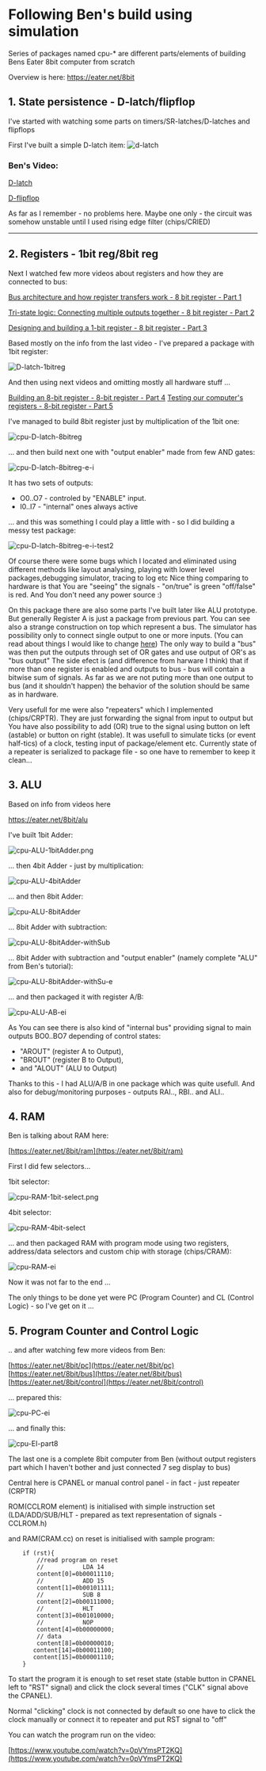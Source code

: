 # Following Ben's build using simulation

Series of packages named cpu-* are different parts/elements of building Bens Eater 8bit computer from scratch 

Overview is here:
https://eater.net/8bit

## 1. State persistence - D-latch/flipflop

I've started with watching some parts on timers/SR-latches/D-latches and flipflops

First I've built  a simple D-latch item:
![d-latch](../packages/cpu-D-latch.png)

### Ben's Video:
[D-latch](https://www.youtube.com/watch?v=peCh_859q7Q)

[D-flipflop](https://www.youtube.com/watch?v=YW-_GkUguMM)

As far as I remember - no problems here.
Maybe one only - the circuit was somehow unstable until I used rising edge filter (chips/CRIED)

---
## 2. Registers - 1bit reg/8bit reg

Next I watched few more videos about registers and how they are connected to bus:

[Bus architecture and how register transfers work - 8 bit register - Part 1](https://www.youtube.com/watch?v=QzWW-CBugZo)

[Tri-state logic: Connecting multiple outputs together - 8 bit register - Part 2](https://www.youtube.com/watch?v=faAjse109Q8)

[Designing and building a 1-bit register - 8 bit register - Part 3](https://www.youtube.com/watch?v=-arYx_oVIj8)

Based mostly on the info from the last video - I've prepared a package with 1bit register:

![D-latch-1bitreg](../packages/cpu-D-latch-1bitreg.png)

And then using next videos and omitting mostly all hardware stuff ...

[Building an 8-bit register - 8-bit register - Part 4](https://www.youtube.com/watch?v=CiMaWbz_6E8)
[Testing our computer's registers - 8-bit register - Part 5](https://www.youtube.com/watch?v=9WE3Obdjtv0&t=2s)

I've managed to build 8bit register just by multiplication of the 1bit one:

![cpu-D-latch-8bitreg](../packages/cpu-D-latch-8bitreg.png)

... and then build next one with "output enabler" made from few AND gates:

![cpu-D-latch-8bitreg-e-i](../packages/cpu-D-latch-8bitreg-e-i.png)

It has two sets of outputs:
- O0..O7 - controled by "ENABLE" input.
- I0..I7 - "internal" ones always active 

... and this was something I could play a little with - so I did building a messy test package:

![cpu-D-latch-8bitreg-e-i-test2](../packages/cpu-D-latch-8bitreg-e-i-test2.png)

Of course there were some bugs which I located and eliminated using different methods like layout analysing, playing with lower level packages,debugging simulator, tracing to log etc 
Nice thing comparing to hardware is that You are "seeing" the signals - "on/true" is green "off/false" is red.
And You don't need any power source :)

On this package there are also some parts I've built later like ALU prototype. 
But generally Register A is just a package from previous part.
You can see also a strange construction on top which represent a bus.
The simulator has possibility only to connect single output to one or more inputs.
(You can read about things I would like to change [here](todo/base-concepts.md))
The only way to build a "bus" was then put the outputs through set of OR gates and use output of OR's as "bus output"
The side efect is (and difference from harware I think) that if  more than one register is enabled and outputs to bus - bus will contain a bitwise sum of signals.
As far as we are not puting more than one output to bus (and it shouldn't happen) the behavior of the solution should be same as in hardware.

Very usefull for me were also "repeaters" which I implemented (chips/CRPTR).
They are just forwarding the signal from input to output but You have also possibility to add (OR) true to the signal using button on left (astable) or button on right (stable).
It was usefull to simulate ticks (or event half-tics) of a clock, testing input of package/element etc.
Currently state of a repeater is serialized to package file - so one have to remember to keep it clean...

## 3. ALU

Based on info from videos here 

https://eater.net/8bit/alu

I've built 1bit Adder:

![cpu-ALU-1bitAdder.png](../packages/cpu-ALU-1bitAdder.png)

... then 4bit Adder - just by multiplication:

![cpu-ALU-4bitAdder](../packages/cpu-ALU-4bitAdder.png)

... and then 8bit Adder:

![cpu-ALU-8bitAdder](../packages/cpu-ALU-8bitAdder.png)

... 8bit Adder with subtraction:

![cpu-ALU-8bitAdder-withSub](../packages/cpu-ALU-8bitAdder-withSub.png)

... 8bit Adder with subtraction and "output enabler" (namely complete "ALU" from Ben's tutorial):

![cpu-ALU-8bitAdder-withSu-e](../packages/cpu-ALU-8bitAdder-withSu-e.png)

... and then packaged it with register A/B:

![cpu-ALU-AB-ei](../packages/cpu-ALU-AB-ei.png)

As You can see there is also kind of "internal bus" providing signal to main outputs
  BO0..BO7 depending of control states:
  - "AROUT" (register A to Output),
  - "BROUT" (register B to Output),
  - and "ALOUT" (ALU to Output)
  
Thanks to this - I had ALU/A/B in one package which was quite usefull.
And also for debug/monitoring  purposes - outputs RAI.., RBI.. and ALI..

## 4. RAM

Ben is talking about RAM here:

[https://eater.net/8bit/ram](https://eater.net/8bit/ram)

First I did few selectors...

1bit selector:

![cpu-RAM-1bit-select.png](../packages/cpu-RAM-1bit-select.png)

4bit selector:

![cpu-RAM-4bit-select](../packages/cpu-RAM-4bit-select.png)

... and then packaged RAM with program mode using two registers, address/data selectors and custom chip with storage (chips/CRAM):

![cpu-RAM-ei](../packages/cpu-RAM-ei.png)

Now it was not far to the end ... 

The only things to be done yet were PC (Program Counter) and CL (Control Logic) - so I've get on it ...

## 5. Program Counter and Control Logic

.. and after watching few more videos from Ben:

[https://eater.net/8bit/pc](https://eater.net/8bit/pc)
[https://eater.net/8bit/bus](https://eater.net/8bit/bus)
[https://eater.net/8bit/control](https://eater.net/8bit/control)

... prepared this:

![cpu-PC-ei](../packages/cpu-PC-ei.png)

... and finally this:

![cpu-EI-part8](../packages/cpu-EI-part8.png)

The last one is a complete 8bit computer from Ben (without output registers part which I haven't bother and just connected 7 seg display to bus)

Central here is CPANEL or manual control panel - in fact - just repeater (CRPTR)

ROM(CCLROM element) is initialised with simple instruction set (LDA/ADD/SUB/HLT - prepared as text representation of signals - CCLROM.h) 

and RAM(CRAM.cc) on reset is initialised with sample program:

```
    if (rst){
        //read program on reset
        //           LDA 14
        content[0]=0b00011110;
        //           ADD 15
        content[1]=0b00101111;
        //           SUB 8
        content[2]=0b00111000;
        //           HLT
        content[3]=0b01010000;
        //           NOP
        content[4]=0b00000000;
        // data
        content[8]=0b00000010;
       content[14]=0b00011100;
       content[15]=0b00001110;
    }
```

To start the program it is enough to set reset state (stable button in CPANEL left to "RST" signal) and click the clock several times ("CLK" signal above the CPANEL).

Normal "clicking" clock is not connected by default so one have to click the clock manually or connect it to repeater and put RST signal to "off"

You can watch the program run on the video:

[https://www.youtube.com/watch?v=0pVYmsPT2KQ](https://www.youtube.com/watch?v=0pVYmsPT2KQ)
